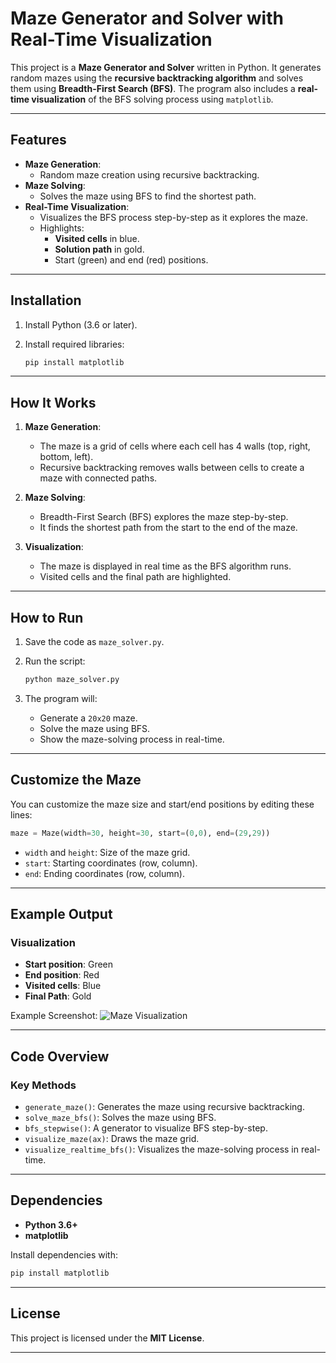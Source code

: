 # Maze Generator and Solver with Real-Time Visualization

This project is a **Maze Generator and Solver** written in Python. It generates random mazes using the **recursive backtracking algorithm** and solves them using **Breadth-First Search (BFS)**. The program also includes a **real-time visualization** of the BFS solving process using `matplotlib`.

---

## Features

- **Maze Generation**:
  - Random maze creation using recursive backtracking.
- **Maze Solving**:
  - Solves the maze using BFS to find the shortest path.
- **Real-Time Visualization**:
  - Visualizes the BFS process step-by-step as it explores the maze.
  - Highlights:
    - **Visited cells** in blue.
    - **Solution path** in gold.
    - Start (green) and end (red) positions.

---

## Installation

1. Install Python (3.6 or later).
2. Install required libraries:

   ```bash
   pip install matplotlib
   ```

---

## How It Works

1. **Maze Generation**:
   - The maze is a grid of cells where each cell has 4 walls (top, right, bottom, left).
   - Recursive backtracking removes walls between cells to create a maze with connected paths.

2. **Maze Solving**:
   - Breadth-First Search (BFS) explores the maze step-by-step.
   - It finds the shortest path from the start to the end of the maze.

3. **Visualization**:
   - The maze is displayed in real time as the BFS algorithm runs.
   - Visited cells and the final path are highlighted.

---

## How to Run

1. Save the code as `maze_solver.py`.
2. Run the script:

   ```bash
   python maze_solver.py
   ```

3. The program will:
   - Generate a `20x20` maze.
   - Solve the maze using BFS.
   - Show the maze-solving process in real-time.

---

## Customize the Maze

You can customize the maze size and start/end positions by editing these lines:

```python
maze = Maze(width=30, height=30, start=(0,0), end=(29,29))
```

- `width` and `height`: Size of the maze grid.
- `start`: Starting coordinates (row, column).
- `end`: Ending coordinates (row, column).

---

## Example Output

### Visualization

- **Start position**: Green
- **End position**: Red
- **Visited cells**: Blue
- **Final Path**: Gold

Example Screenshot:
![Maze Visualization](example_maze.png)

---

## Code Overview

### Key Methods

- `generate_maze()`: Generates the maze using recursive backtracking.
- `solve_maze_bfs()`: Solves the maze using BFS.
- `bfs_stepwise()`: A generator to visualize BFS step-by-step.
- `visualize_maze(ax)`: Draws the maze grid.
- `visualize_realtime_bfs()`: Visualizes the maze-solving process in real-time.

---

## Dependencies

- **Python 3.6+**
- **matplotlib**

Install dependencies with:

```bash
pip install matplotlib
```

---

## License

This project is licensed under the **MIT License**.

---

